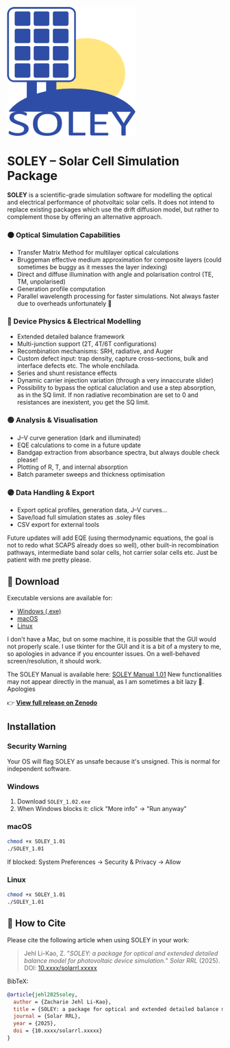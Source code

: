 <img src="logo.png" alt="SOLEY Logo" width="300">

# SOLEY – Solar Cell Simulation Package

**SOLEY** is a scientific-grade simulation software for modelling the optical and electrical performance of photvoltaic solar cells.
It does not intend to replace existing packages which use the drift diffusion model, but rather to complement those by offering an alternative approach.

### 🟠 Optical Simulation Capabilities
- Transfer Matrix Method for multilayer optical calculations  
- Bruggeman effective medium approximation for composite layers (could sometimes be buggy as it messes the layer indexing)  
- Direct and diffuse illumination with angle and polarisation control (TE, TM, unpolarised)  
- Generation profile computation
- Parallel wavelength processing for faster simulations. Not always faster due to overheads unfortunately 🗿

### 🔵 Device Physics & Electrical Modelling
- Extended detailed balance framework  
- Multi-junction support (2T, 4T/6T configurations)  
- Recombination mechanisms: SRH, radiative, and Auger  
- Custom defect input: trap density, capture cross-sections, bulk and interface defects etc. The whole enchilada.  
- Series and shunt resistance effects
- Dynamic carrier injection variation (through a very innaccurate slider)
- Possibility to bypass the optical caluclation and use a step absorption, as in the SQ limit. If non radiative recombination are set to 0 and resistances are inexistent, you get the SQ limit.

### 🟢 Analysis & Visualisation
- J–V curve generation (dark and illuminated)  
- EQE calculations to come in a future update  
- Bandgap extraction from absorbance spectra, but always double check please!  
- Plotting of R, T, and internal absorption  
- Batch parameter sweeps and thickness optimisation

### 🟣 Data Handling & Export
- Export optical profiles, generation data, J–V curves...
- Save/load full simulation states as .soley files
- CSV export for external tools  

Future updates will add EQE (using thermodynamic equations, the goal is not to redo what SCAPS already does so well), other built-in recombination pathways, intermediate band solar cells, hot carrier solar cells etc. Just be patient with me pretty please.

## 🔽 Download

Executable versions are available for:

- [Windows (.exe)](https://zenodo.org/records/16887436/files/SOLEY-Windows_1.02.exe?download=1)
- [macOS](https://zenodo.org/records/16748821/files/SOLEY1.01-macOS?download=1)
- [Linux](https://zenodo.org/records/16748821/files/SOLEY1.01-Linux?download=1)

I don't have a Mac, but on some machine, it is possible that the GUI would not properly scale. I use tkinter for the GUI and it is a bit of a mystery to me, so apologies in advance if you encounter issues.
On a well-behaved screen/resolution, it should work. 

The SOLEY Manual is available here: [SOLEY Manual 1.01](https://zenodo.org/records/16748821/files/SOLEY_Manual.pdf?download=1) 
New functionalities may not appear directly in the manual, as I am sometimes a bit lazy 🗿. Apologies



👉 **[View full release on Zenodo](https://zenodo.org/records/16151991)**

## Installation

### Security Warning
Your OS will flag SOLEY as unsafe because it's unsigned. This is normal for independent software.

### Windows
1. Download `SOLEY_1.02.exe`
2. When Windows blocks it: click "More info" → "Run anyway"

### macOS
```bash
chmod +x SOLEY_1.01
./SOLEY_1.01
```
If blocked: System Preferences → Security & Privacy → Allow

### Linux
```bash
chmod +x SOLEY_1.01
./SOLEY_1.01
```

## 📖 How to Cite

Please cite the following article when using SOLEY in your work:

> Jehl Li-Kao, Z. "*SOLEY: a package for optical and extended detailed balance model for photovoltaic device simulation.*" *Solar RRL* (2025). DOI: [10.xxxx/solarrl.xxxxx](https://doi.org/10.xxxx/solarrl.xxxxx)

BibTeX:
```bibtex
@article{jehl2025soley,
  author = {Zacharie Jehl Li-Kao},
  title = {SOLEY: a package for optical and extended detailed balance model for photovoltaic device simulation},
  journal = {Solar RRL},
  year = {2025},
  doi = {10.xxxx/solarrl.xxxxx}
}
